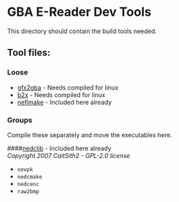 # GBA E-Reader Dev Tools

This directory should contain the build tools needed.

## Tool files:

### Loose

 - [gfx2gba](https://www.gbadev.org/tools.php?showinfo=142)  - Needs compiled for linux
 - [b2x](http://www.devrs.com/gb/files/b2x.zip) - Needs compiled for linux
 - [neflmake](https://github.com/AkBKukU/e-reader-dev/tree/main/tools/neflmake) - Included here already

### Groups
Compile these separately and move the executables here.

####[nedclib](https://github.com/breadbored/nedclib) - Included here already  
*Copyright 2007 CaitSith2 - GPL-2.0 license*

- `nevpk`
- `nedcmake`
- `nedcenc`
- `raw2bmp`